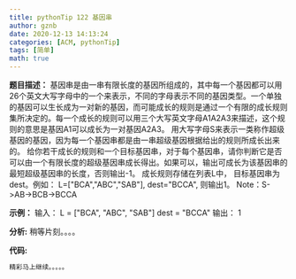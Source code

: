 ```yaml
---
title: pythonTip 122 基因串
author: gznb
date: 2020-12-13 14:13:24
categories: [ACM, pythonTip]
tags: [简单]
math: true
---
```


**题目描述：**
基因串是由一串有限长度的基因所组成的，其中每一个基因都可以用26个英文大写字母中的一个来表示，不同的字母表示不同的基因类型。一个单独的基因可以生长成为一对新的基因，而可能成长的规则是通过一个有限的成长规则集所决定的。每一个成长的规则可以用三个大写英文字母A1A2A3来描述，这个规则的意思是基因A1可以成长为一对基因A2A3。 
用大写字母S来表示一类称作超级基因的基因，因为每一个基因串都是由一串超级基因根据给出的规则所成长出来的。 
给你若干成长的规则和一个目标基因串，对于每个基因串，请你判断它是否可以由一个有限长度的超级基因串成长得出。如果可以，输出可成长为该基因串的最短超级基因串的长度，否则输出-1。
成长规则存储在列表L中， 目标基因串为dest。例如：
L=["BCA","ABC","SAB"], dest="BCCA", 则输出1。 Note：S->AB->BCB->BCCA 

**示例：**
输入：
L = ["BCA", "ABC", "SAB"]
dest = "BCCA"
输出：
1


**分析:**
稍等片刻。。。。

**代码:**
```python
精彩马上继续。。。。。
```
